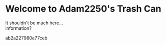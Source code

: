 # Welcome to Adam2250's Trash Can
It shouldn't be much here...<br>
information?<br>


ab2a227980e77ceb
